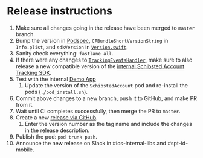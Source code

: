 # Release instructions

1. Make sure all changes going in the release have been merged to `master` branch.
1. Bump the version in [Podspec](SchibstedAccount.podspec), `CFBundleShortVersionString` in `Info.plist`, and `sdkVersion` in [`Version.swift`](Source/Core/Version.swift).
1. Sanity check everything: `fastlane all`.
1. If there were any changes to [`TrackingEventsHandler`](Source/UI/Tracking/TrackingEventsHandler.swift), make sure to also release a new compatible version of the [internal Schibsted Account Tracking SDK](https://github.schibsted.io/spt-identity/identity-sdk-ios-tracking/).
1. Test with the internal [Demo App](https://github.schibsted.io/spt-identity/identity-sdk-ios-tracking/tree/master/DemoApp)
    1. Update the version of the `SchibstedAccount` pod and re-install the pods (`./pod_install.sh`).
1. Commit above changes to a new branch, push it to GitHub, and make PR from it.
1. Wait until CI completes successfully, then merge the PR to `master`.
1. Create a new [release via GitHub](https://github.com/schibsted/account-sdk-ios/releases).
    1. Enter the version number as the tag name and include the changes in the release description.
1. Publish the pod: `pod trunk push`.
1. Announce the new release on Slack in #ios-internal-libs and #spt-id-mobile.
